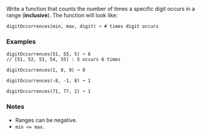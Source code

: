 Write a function that counts the number of times a specific digit occurs in a range (**inclusive**). The function will look like:

    digitOccurrences(min, max, digit) ➞ # times digit occurs


### Examples ###
    digitOccurrences(51, 55, 5) ➞ 6
    // [51, 52, 53, 54, 55] : 5 occurs 6 times

    digitOccurrences(1, 8, 9) ➞ 0

    digitOccurrences(-8, -1, 8) ➞ 1

    digitOccurrences(71, 77, 2) ➞ 1


### Notes ###
*   Ranges can be negative.
*   `min <= max`.
